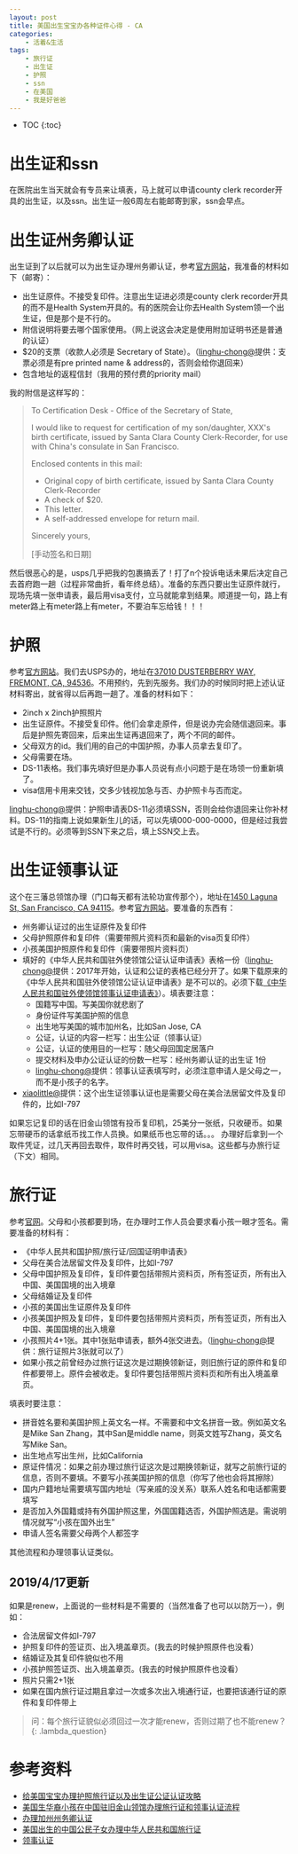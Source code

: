 ```yaml
---
layout: post
title: 美国出生宝宝办各种证件心得 - CA
categories:
    - 活着&生活
tags:
    - 旅行证
    - 出生证
    - 护照
    - ssn
    - 在美国
    - 我是好爸爸
---
```


* TOC
{:toc}

# 出生证和ssn

在医院出生当天就会有专员来让填表，马上就可以申请county clerk recorder开具的出生证，以及ssn。出生证一般6周左右能邮寄到家，ssn会早点。

# 出生证州务卿认证

出生证到了以后就可以为出生证办理州务卿认证，参考[官方网站](http://www.sos.ca.gov/notary/authentication/)，我准备的材料如下（邮寄）：
   
- 出生证原件。不接受复印件。注意出生证进必须是county clerk recorder开具的而不是Health System开具的。有的医院会让你去Health System领一个出生证，但是那个是不行的。
- 附信说明将要去哪个国家使用。（网上说这会决定是使用附加证明书还是普通的认证）
- $20的支票（收款人必须是 Secretary of State）。（[linghu-chong@][github-linghu-chong]提供：支票必须是有pre printed name & address的，否则会给你退回来）
- 包含地址的返程信封（我用的预付费的priority mail）

我的附信是这样写的：

> To Certification Desk - Office of the Secretary of State,
> 
> I would like to request for certification of my son/daughter, XXX's
> birth certificate, issued by Santa Clara County Clerk-Recorder, for use with
> China's consulate in San Francisco.
> 
> Enclosed contents in this mail:
> - Original copy of birth certificate, issued by Santa Clara County Clerk-Recorder
> - A check of $20.
> - This letter.
> - A self-addressed envelope for return mail.
> 
> Sincerely yours,
> 
> [手动签名和日期]

然后很恶心的是，usps几乎把我的包裹搞丢了！打了n个投诉电话未果后决定自己去首府跑一趟（过程非常曲折，看年终总结）。准备的东西只要出生证原件就行，现场先填一张申请表，最后用visa支付，立马就能拿到结果。顺道提一句，路上有meter路上有meter路上有meter，不要泊车忘给钱！！！

# 护照

参考[官方网站](https://travel.state.gov/content/passports/en/passports/apply.html)。我们去USPS办的，地址在[37010 DUSTERBERRY WAY, FREMONT, CA, 94536](https://www.google.com/maps/place/37010+Dusterberry+Way,+Fremont,+CA+94536/@37.5558872,-122.0157803,17z/data=!3m1!4b1!4m5!3m4!1s0x808fbf9f3081fa69:0x265d42f0a7cb5dc0!8m2!3d37.555883!4d-122.0135916)。不用预约，先到先服务。我们办的时候同时把上述认证材料寄出，就省得以后再跑一趟了。准备的材料如下：
   
- 2inch x 2inch护照照片
- 出生证原件。不接受复印件。他们会拿走原件，但是说办完会随信退回来。事后是护照先寄回来，后来出生证再退回来了，两个不同的邮件。
- 父母双方的id。我们用的自己的中国护照，办事人员拿去复印了。
- 父母需要在场。
- DS-11表格。我们事先填好但是办事人员说有点小问题于是在场领一份重新填了。
- visa信用卡用来交钱，交多少钱视加急与否、办护照卡与否而定。

[linghu-chong@][github-linghu-chong]提供：护照申请表DS-11必须填SSN，否则会给你退回来让你补材料。DS-11的指南上说如果新生儿的话，可以先填000-000-0000，但是经过我尝试是不行的。必须等到SSN下来之后，填上SSN交上去。

# 出生证领事认证

这个在三藩总领馆办理（门口每天都有法轮功宣传那个），地址在[1450 Laguna St, San Francisco, CA 94115](https://www.google.com/maps/place/1450+Laguna+St,+San+Francisco,+CA+94115/@37.7846962,-122.4298091,17z/data=!3m1!4b1!4m5!3m4!1s0x808580be902b6903:0x45c451fe762bfa6b!8m2!3d37.784692!4d-122.4276204)。参考[官方网站](http://www.chinaconsulatesf.org/chn/qianzhen/gzrz/t1236894.htm)。要准备的东西有：

- 州务卿认证过的出生证原件及复印件
- 父母护照原件和复印件（需要带照片资料页和最新的visa页复印件）
- 小孩美国护照原件和复印件（需要带照片资料页）
- 填好的《中华人民共和国驻外使领馆公证认证申请表》表格一份（[linghu-chong@][github-linghu-chong]提供：2017年开始，认证和公证的表格已经分开了。如果下载原来的《中华人民共和国驻外使领馆公证认证申请表》是不可以的。必须下载[《中华人民共和国驻外使领馆领事认证申请表》](http://www.china-embassy.org/chn/lszj/bgxz/P020171114234441501753.pdf)）。填表要注意：
  - 国籍写中国。写美国你就悲剧了
  - 身份证件写美国护照的信息
  - 出生地写美国的城市加州名，比如San Jose, CA
  - 公证，认证的内容一栏写：出生公证（领事认证）
  - 公证，认证的使用目的一栏写：随父母回国定居落户
  - 提交材料及申办公证认证的份数一栏写：经州务卿认证的出生证 1份
  - [linghu-chong@][github-linghu-chong]提供：领事认证表填写时，必须注意申请人是父母之一，而不是小孩子的名字。
- [xiaolittle@][github-xiaolittle]提供：这个出生证领事认证也是需要父母在美合法居留文件及复印件的，比如I-797

如果忘记复印的话在旧金山领馆有投币复印机，25美分一张纸，只收硬币。如果忘带硬币的话拿纸币找工作人员换。如果纸币也忘带的话。。。
办理好后拿到一个取件凭证，过几天再回去取件，取件时再交钱，可以用visa。这些都与办旅行证（下文）相同。

# 旅行证

参考[官网](http://www.chinaconsulatesf.org/chn/qianzhen/fzlxz)。父母和小孩都要到场，在办理时工作人员会要求看小孩一眼才签名。需要准备的材料有：
   
- 《中华人民共和国护照/旅行证/回国证明申请表》
- 父母在美合法居留文件及复印件，比如I-797
- 父母中国护照及复印件，复印件要包括带照片资料页，所有签证页，所有出入中国、美国国境的出入境章
- 父母结婚证及复印件
- 小孩的美国出生证原件及复印件
- 小孩美国护照及复印件，复印件要包括带照片资料页，所有签证页，所有出入中国、美国国境的出入境章
- 小孩照片4+1张。其中1张贴申请表，额外4张交进去。（[linghu-chong@][github-linghu-chong]提供：旅行证照片3张就可以了）
- 如果小孩之前曾经办过旅行证这次是过期换领新证，则旧旅行证的原件和复印件都要带上。原件会被收走。复印件要包括带照片资料页和所有出入境盖章页。

填表时要注意：

- 拼音姓名要和美国护照上英文名一样。不需要和中文名拼音一致。例如英文名是Mike San Zhang，其中San是middle name，则英文姓写Zhang，英文名写Mike San。
- 出生地点写出生州，比如California
- 原证件情况：如果之前办理过旅行证这次是过期换领新证，就写之前旅行证的信息，否则不要填。不要写小孩美国护照的信息（你写了他也会将其擦除）
- 国内户籍地址需要填写国内地址（写亲戚的没关系）联系人姓名和电话都需要填写
- 是否加入外国籍或持有外国护照这里，外国国籍选否，外国护照选是。需说明情况就写“小孩在国外出生”
- 申请人签名需要父母两个人都签字

其他流程和办理领事认证类似。

## 2019/4/17更新

如果是renew，上面说的一些材料是不需要的（当然准备了也可以以防万一），例如：

- 合法居留文件如I-797
- 护照复印件的签证页、出入境盖章页。(我去的时候护照原件也没看）
- 结婚证及其复印件貌似也不用
- 小孩护照签证页、出入境盖章页。(我去的时候护照原件也没看）
- 照片只需2+1张
- 如果在国内旅行证过期且拿过一次或多次出入境通行证，也要把该通行证的原件和复印件带上

> 问：每个旅行证貌似必须回过一次才能renew，否则过期了也不能renew？
  {: .lambda_question}

# 参考资料

- [给美国宝宝办理护照旅行证以及出生证公证认证攻略](http://blog.sina.com.cn/s/blog_696aea200101g3n7.html)
- [美国生华裔小孩在中国驻旧金山领馆办理旅行证和领事认证流程](https://b.henryzhou.com/index.php/2014/04/american_born_kid_chinese_travel_documents/)
- [办理加州州务卿认证](https://www.delphij.net/wiki/kb/usa/california/sos_certification)
- [美国出生的中国公民子女办理中华人民共和国旅行证](https://www.delphij.net/wiki/kb/usa/prc/sfconsulate/traveldocument)
- [领事认证](https://www.delphij.net/wiki/kb/usa/prc/sfconsulate/cc)

[github-linghu-chong]: https://github.com/linghu-chong
[github-xiaolittle]: https://github.com/xiaolittle
